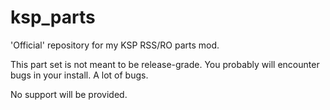 # ksp_parts
'Official' repository for my KSP RSS/RO parts mod.

This part set is not meant to be release-grade. You probably will encounter bugs in your install. A lot of bugs.

No support will be provided.
